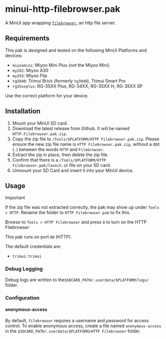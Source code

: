 # minui-http-filebrowser.pak

A MinUI app wrapping [`filebrowser`](https://github.com/filebrowser/filebrowser/), an http file server.

## Requirements

This pak is designed and tested on the following MinUI Platforms and devices:

- `miyoomini`: Miyoo Mini Plus (_not_ the Miyoo Mini)
- `my282`: Miyoo A30
- `my355`: Miyoo Flip
- `tg5040`: Trimui Brick (formerly `tg3040`), Trimui Smart Pro
- `rg35xxplus`: RG-35XX Plus, RG-34XX, RG-35XX H, RG-35XX SP

Use the correct platform for your device.

## Installation

1. Mount your MinUI SD card.
2. Download the latest release from Github. It will be named `HTTP.Filebrowser.pak.zip`.
3. Copy the zip file to `/Tools/$PLATFORM/HTTP Filebrowser.pak.zip`. Please ensure the new zip file name is `HTTP Filebrowser.pak.zip`, without a dot (`.`) between the words `HTTP` and `Filebrowser`.
4. Extract the zip in place, then delete the zip file.
5. Confirm that there is a `/Tools/$PLATFORM/HTTP Filebrowser.pak/launch.sh` file on your SD card.
6. Unmount your SD Card and insert it into your MinUI device.

## Usage

> [!IMPORTANT]
> If the zip file was not extracted correctly, the pak may show up under `Tools > HTTP`. Rename the folder to `HTTP Filebrowser.pak` to fix this.

Browse to `Tools > HTTP Filebrowser` and press `A` to turn on the HTTP Filebrowser

This pak runs on port `80` (HTTP).

The default credentials are:

- `trimui:trimui`

### Debug Logging

Debug logs are written to the`$SDCARD_PATH/.userdata/$PLATFORM/logs/` folder.

### Configuration

#### anonymous-access

By default, `filebrowser` requires a username and password for access control. To enable anonymous access, create a file named `anonymous-access` in the `$SDCARD_PATH/.userdata/$PLATFORM/HTTP Filebrowser` folder.

